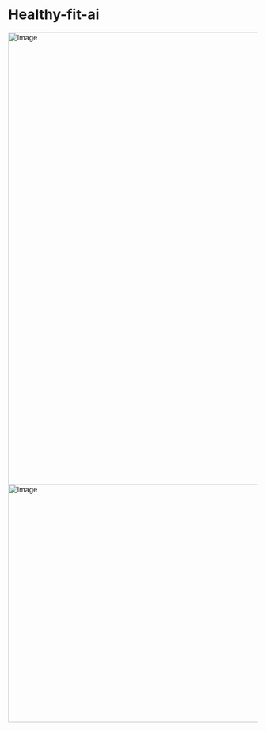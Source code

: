 ﻿# Healthy-fit-ai


 <img width="1907" height="912" alt="Image" src="https://github.com/user-attachments/assets/f89512cc-6cc4-430e-8fdf-e31f7c6c4043" />









<img width="1883" height="481" alt="Image" src="https://github.com/user-attachments/assets/8697a061-1def-416f-8f28-e32ff24b8ff3" />

